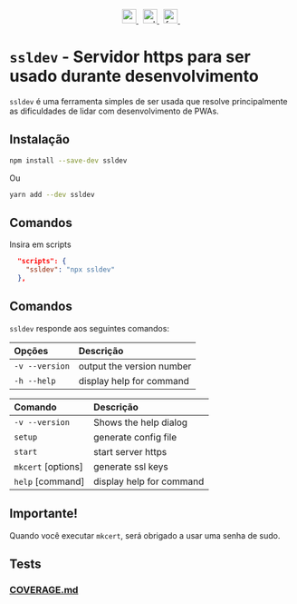 <p align="center">
  <a href="https://badge.fury.io/js/ssldev">
    <img src="https://badge.fury.io/js/ssldev.svg" alt="npm version" height="25">
  </a>&nbsp;
  <a href="https://github.com/jacksonbicalho/ssldev/blob/master/LICENSE">
    <img src="https://img.shields.io/badge/license-MIT-blue.svg" alt="ssldev is released under the MIT license." height="25" />
  </a>&nbsp;
  <a href="https://github.com/jacksonbicalho/ssldev/actions/workflows/tests.yml">
    <img src="https://github.com/jacksonbicalho/ssldev/actions/workflows/tests.yml/badge.svg?branch=working" alt="format and tests" height="25" />
  </a>&nbsp;
</p>


# `ssldev` - Servidor https para ser usado durante desenvolvimento

`ssldev` é uma ferramenta simples de ser usada que resolve principalmente as dificuldades de lidar com desenvolvimento de PWAs.

## Instalação

```bash
npm install --save-dev ssldev
```

Ou

```bash
yarn add --dev ssldev
```

## Comandos

Insira em scripts

```json
  "scripts": {
    "ssldev": "npx ssldev"
  },
```

## Comandos

`ssldev` responde aos seguintes comandos:

| **Opções**     | **Descrição**             |
| :------------- | :------------------------ |
| `-v --version` | output the version number |
| `-h --help`    | display help for command  |

| **Comando**        | **Descrição**            |
| :----------------- | :----------------------- |
| `-v --version`     | Shows the help dialog    |
| `setup`            | generate config file     |
| `start`            | start server https       |
| `mkcert` [options] | generate ssl keys        |
| `help` [command]   | display help for command |

## Importante!

Quando você executar `mkcert`, será obrigado a usar uma senha de sudo.


## Tests

### [COVERAGE.md](COVERAGE.md)
